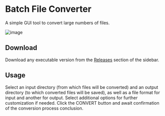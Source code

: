 # Batch File Converter
A simple GUI tool to convert large numbers of files.

![image](https://user-images.githubusercontent.com/90228717/134821374-54fc429a-21fa-44fe-ac65-826ef4faaba5.png)

## Download
Download any executable version from the [Releases](https://github.com/Rafael-VP/Batch-File-Converter/releases "Releases") section of the sidebar.

## Usage
Select an input directory (from which files will be converted) and an output directory (to which converted files will be saved), as well as a file format for input and another for output. Select additional options for further customization if needed. Click the CONVERT button and await confirmation of the conversion process conclusion.
